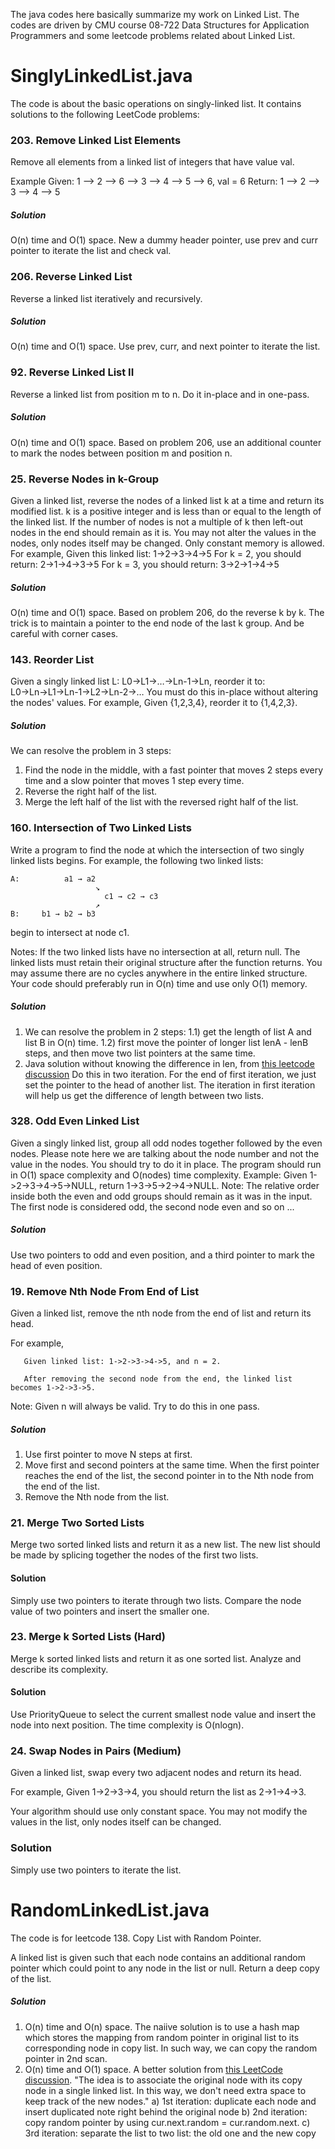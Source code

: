The java codes here basically summarize my work on Linked List.
The codes are driven by CMU course 08-722 Data Structures for Application Programmers
and some leetcode problems related about Linked List.

# SinglyLinkedList.java
The code is about the basic operations on singly-linked list.
It contains solutions to the following LeetCode problems:

### 203. Remove Linked List Elements
Remove all elements from a linked list of integers that have value val.

Example
Given: 1 --> 2 --> 6 --> 3 --> 4 --> 5 --> 6, val = 6
Return: 1 --> 2 --> 3 --> 4 --> 5
##### Solution
O(n) time and O(1) space.
New a dummy header pointer, use prev and curr pointer to iterate the list and check val.

### 206. Reverse Linked List
Reverse a linked list iteratively and recursively.
##### Solution
O(n) time and O(1) space.
Use prev, curr, and next pointer to iterate the list.

### 92. Reverse Linked List II
Reverse a linked list from position m to n.
Do it in-place and in one-pass.
##### Solution
O(n) time and O(1) space.
Based on problem 206, use an additional counter to mark the nodes
between position m and position n.

### 25. Reverse Nodes in k-Group
Given a linked list, reverse the nodes of a linked list k at a time and return its modified list.
k is a positive integer and is less than or equal to the length of the linked list.
If the number of nodes is not a multiple of k then left-out nodes in the end should remain as it is.
You may not alter the values in the nodes, only nodes itself may be changed.
Only constant memory is allowed.
For example,
Given this linked list: 1->2->3->4->5
For k = 2, you should return: 2->1->4->3->5
For k = 3, you should return: 3->2->1->4->5
##### Solution
O(n) time and O(1) space.
Based on problem 206, do the reverse k by k. The trick is to maintain a pointer to the end node
of the last k group.
And be careful with corner cases.

### 143. Reorder List
Given a singly linked list L: L0→L1→…→Ln-1→Ln,
reorder it to: L0→Ln→L1→Ln-1→L2→Ln-2→…
You must do this in-place without altering the nodes' values.
For example,
Given {1,2,3,4}, reorder it to {1,4,2,3}.
##### Solution
We can resolve the problem in 3 steps:
1. Find the node in the middle, with a fast pointer that moves 2 steps every time and a slow pointer that moves 1 step every time.
2. Reverse the right half of the list.
3. Merge the left half of the list with the reversed right half of the list.

### 160. Intersection of Two Linked Lists
Write a program to find the node at which the intersection of two singly linked lists begins.
For example, the following two linked lists:
~~~~
A:          a1 → a2
                   ↘
                     c1 → c2 → c3
                   ↗            
B:     b1 → b2 → b3
~~~~
begin to intersect at node c1.

Notes:
If the two linked lists have no intersection at all, return null.
The linked lists must retain their original structure after the function returns.
You may assume there are no cycles anywhere in the entire linked structure.
Your code should preferably run in O(n) time and use only O(1) memory.
##### Solution
1) We can resolve the problem in 2 steps:
1.1) get the length of list A and list B in O(n) time.
1.2) first move the pointer of longer list lenA - lenB steps,
and then move two list pointers at the same time.
2) Java solution without knowing the difference in len, from [this leetcode discussion](https://discuss.leetcode.com/topic/28067/java-solution-without-knowing-the-difference-in-len/16)
Do this in two iteration. For the end of first iteration, we just set the pointer to the head
of another list. The iteration in first iteration will help us get the difference of length between
two lists.

### 328. Odd Even Linked List
Given a singly linked list, group all odd nodes together followed by the even nodes. Please note here we are talking about the node number and not the value in the nodes.
You should try to do it in place. The program should run in O(1) space complexity and O(nodes) time complexity.
Example:
Given 1->2->3->4->5->NULL,
return 1->3->5->2->4->NULL.
Note:
The relative order inside both the even and odd groups should remain as it was in the input.
The first node is considered odd, the second node even and so on ...
##### Solution
Use two pointers to odd and even position, and a third pointer to mark the head of even position.

### 19. Remove Nth Node From End of List
Given a linked list, remove the nth node from the end of list and return its head.

For example,
~~~~
   Given linked list: 1->2->3->4->5, and n = 2.

   After removing the second node from the end, the linked list becomes 1->2->3->5.
~~~~
Note:
Given n will always be valid.
Try to do this in one pass.

##### Solution
1. Use first pointer to move N steps at first.
2. Move first and second pointers at the same time. When the first pointer reaches the end of the list, the second pointer in to the Nth node from the end of the list.
3. Remove the Nth node from the list.

### 21. Merge Two Sorted Lists
Merge two sorted linked lists and return it as a new list. The new list should be made by splicing together the nodes of the first two lists.

#### Solution
Simply use two pointers to iterate through two lists.
Compare the node value of two pointers and insert the smaller one.

### 23. Merge k Sorted Lists (Hard)
Merge k sorted linked lists and return it as one sorted list. Analyze and describe its complexity.

#### Solution
Use PriorityQueue to select the current smallest node value and insert the node into next position. The time complexity is O(nlogn).

### 24. Swap Nodes in Pairs (Medium)
Given a linked list, swap every two adjacent nodes and return its head.

For example,
Given 1->2->3->4, you should return the list as 2->1->4->3.

Your algorithm should use only constant space. You may not modify the values in the list, only nodes itself can be changed.

### Solution
Simply use two pointers to iterate the list.

# RandomLinkedList.java
The code is for leetcode 138. Copy List with Random Pointer.

A linked list is given such that each node contains an additional random pointer
which could point to any node in the list or null.
Return a deep copy of the list.
##### Solution
1. O(n) time and O(n) space.
The naiive solution is to use a hash map which stores the mapping from random pointer
in original list to its corresponding node in copy list.
In such way, we can copy the random pointer in 2nd scan.
2. O(n) time and O(1) space.
A better solution from [this LeetCode discussion](https://discuss.leetcode.com/topic/7594/a-solution-with-constant-space-complexity-o-1-and-linear-time-complexity-o-n).
"The idea is to associate the original node with its copy node in a single linked list.
In this way, we don't need extra space to keep track of the new nodes."
a) 1st iteration: duplicate each node and insert duplicated note right behind the original node
b) 2nd iteration: copy random pointer by using cur.next.random = cur.random.next.
c) 3rd iteration: separate the list to two list: the old one and the new copy
